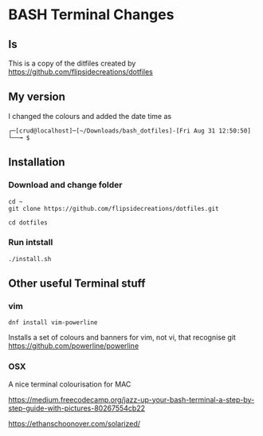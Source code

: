 # BASH Terminal Changes
## Is
This is a copy of the ditfiles created by https://github.com/flipsidecreations/dotfiles

## My version
I changed the colours and added the date time as
```
┌─[crud@localhost]─[~/Downloads/bash_dotfiles]-[Fri Aug 31 12:50:50]
└──╼ $
```

## Installation
### Download and change folder
```
cd ~
git clone https://github.com/flipsidecreations/dotfiles.git

cd dotfiles
```
### Run intstall
```
./install.sh
```
## Other useful Terminal stuff
### vim
```
dnf install vim-powerline
```
Installs a set of colours and banners for vim, not vi, that recognise git
https://github.com/powerline/powerline

### OSX
A nice terminal colourisation for MAC

https://medium.freecodecamp.org/jazz-up-your-bash-terminal-a-step-by-step-guide-with-pictures-80267554cb22

https://ethanschoonover.com/solarized/


